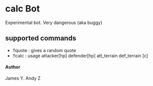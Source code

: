 # calc Bot
Experimental bot. Very dangerous (aka buggy)

## supported commands
- !!quote : gives a random quote
- !!calc : usage attacker[hp] defender[hp] att_terrain def_terrain [c]

#### Author
James Y.
Andy Z